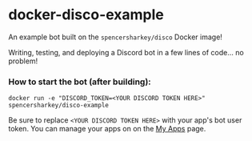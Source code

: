 # docker-disco-example
An example bot built on the `spencersharkey/disco` Docker image!

Writing, testing, and deploying a Discord bot in a few lines of code... no problem!

### How to start the bot (after building):
```docker run -e "DISCORD_TOKEN=<YOUR DISCORD TOKEN HERE>" spencersharkey/disco-example```

Be sure to replace `<YOUR DISCORD TOKEN HERE>` with your app's bot user token. You can manage your apps on on the [My Apps](https://discordapp.com/developers/applications/me) page.

